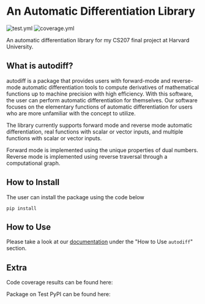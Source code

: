 # An Automatic Differentiation Library

![test.yml](https://github.com/amelialwx/AutoDiff-Library/actions/workflows/test.yml/badge.svg)
![coverage.yml](https://github.com/amelialwx/AutoDiff-Library/actions/workflows/coverage.yml/badge.svg)

An automatic differentiation library for my CS207 final project at Harvard University.

## What is autodiff?

autodiff is a package that provides users with forward-mode and reverse-mode automatic differentiation tools to compute derivatives of mathematical functions up to machine precision with high efficiency. With this software, the user can perform automatic differentiation for themselves. Our software focuses on the elementary functions of automatic differentiation for users who are more unfamiliar with the concept to utilize.

The library currently supports forward mode and reverse mode automatic differentiation, real functions with scalar or vector inputs, and multiple functions with scalar or vector inputs. 

Forward mode is implemented using the unique properties of dual numbers. Reverse mode is implemented using reverse traversal through a computational graph.

## How to Install

The user can install the package using the code below

```{python}
pip install 
```

## How to Use

Please take a look at our [documentation]() under the "How to Use ```autodiff```" section.

## Extra

Code coverage results can be found here:

Package on Test PyPI can be found here:



